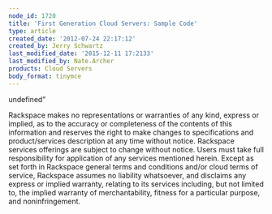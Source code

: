 ```yaml
---
node_id: 1720
title: 'First Generation Cloud Servers: Sample Code'
type: article
created_date: '2012-07-24 22:17:12'
created_by: Jerry Schwartz
last_modified_date: '2015-12-11 17:2133'
last_modified_by: Nate.Archer
products: Cloud Servers
body_format: tinymce
---
```


undefined&rdquo;

Rackspace makes no representations or warranties of any kind, express or
implied, as to the accuracy or completeness of the contents of this
information and reserves the right to make changes to specifications and
product/services description at any time without notice. Rackspace
services offerings are subject to change without notice. Users must take
full responsibility for application of any services mentioned herein.
Except as set forth in Rackspace general terms and conditions and/or
cloud terms of service, Rackspace assumes no liability whatsoever, and
disclaims any express or implied warranty, relating to its services
including, but not limited to, the implied warranty of merchantability,
fitness for a particular purpose, and noninfringement.

